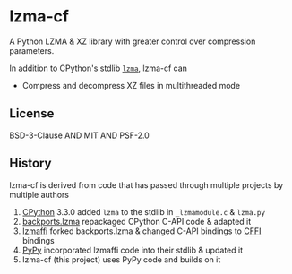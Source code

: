# lzma-cf

A Python LZMA & XZ library with greater control over compression parameters.

In addition to CPython's stdlib [`lzma`][CPython-lzma], lzma-cf can

- Compress and decompress XZ files in multithreaded mode

## License

<!-- SPDX-FileCopyrightText: 2025 Alex Willmer <alex@moreati.org.uk> -->
<!-- SPDX-License-Identifier: MIT -->

BSD-3-Clause AND MIT AND PSF-2.0

## History

lzma-cf is derived from code that has passed through multiple projects by
multiple authors

1. [CPython] 3.3.0 added `lzma` to the stdlib in `_lzmamodule.c` & `lzma.py`
1. [backports.lzma] repackaged CPython C-API code & adapted it
1. [lzmaffi] forked backports.lzma & changed C-API bindings to [CFFI] bindings
1. [PyPy] incorporated lzmaffi code into their stdlib & updated it
1. lzma-cf (this project) uses PyPy code and builds on it

[backports.lzma]: http://pypi.python.org/pypi/backports.lzma/
[CFFI]: https://pypi.org/project/cffi/
[CPython]: https://python.org
[CPython-lzma]: https://docs.python.org/3/library/lzma.html
[lzmaffi]: http://pypi.python.org/pypi/lzmaffi/
[PyPy]: https://pypy.org/
